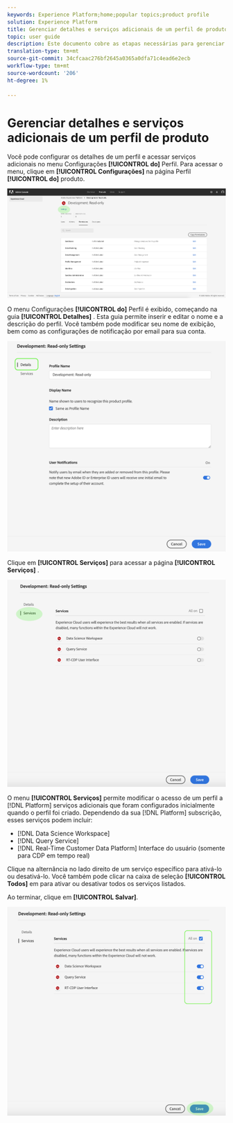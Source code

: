 ```yaml
---
keywords: Experience Platform;home;popular topics;product profile
solution: Experience Platform
title: Gerenciar detalhes e serviços adicionais de um perfil de produto
topic: user guide
description: Este documento cobre as etapas necessárias para gerenciar detalhes e serviços adicionais de um perfil de produto no Adobe Admin Console. Você pode configurar os detalhes de um perfil e acessar serviços adicionais no menu Configurações do Perfil.
translation-type: tm+mt
source-git-commit: 34cfcaac276bf2645a0365a0dfa71c4ead6e2ecb
workflow-type: tm+mt
source-wordcount: '206'
ht-degree: 1%

---
```



# Gerenciar detalhes e serviços adicionais de um perfil de produto

Você pode configurar os detalhes de um perfil e acessar serviços adicionais no menu Configurações **[!UICONTROL do]** Perfil. Para acessar o menu, clique em **[!UICONTROL Configurações]** na página Perfil **[!UICONTROL do]** produto.

![Configurações de perfil](../images/profile-settings.png)

O menu Configurações **[!UICONTROL do]** Perfil é exibido, começando na guia **[!UICONTROL Detalhes]** . Esta guia permite inserir e editar o nome e a descrição do perfil. Você também pode modificar seu nome de exibição, bem como as configurações de notificação por email para sua conta.

![edit-details-settings](../images/edit-details-settings.png)

Clique em **[!UICONTROL Serviços]** para acessar a página **[!UICONTROL Serviços]** .

![página de serviços](../images/services-page.png)

O menu **[!UICONTROL Serviços]** permite modificar o acesso de um perfil a [!DNL Platform] serviços adicionais que foram configurados inicialmente quando o perfil foi criado. Dependendo da sua [!DNL Platform] subscrição, esses serviços podem incluir:

- [!DNL Data Science Workspace]
- [!DNL Query Service]
- [!DNL Real-Time Customer Data Platform] Interface do usuário (somente para CDP em tempo real)

Clique na alternância no lado direito de um serviço específico para ativá-lo ou desativá-lo. Você também pode clicar na caixa de seleção **[!UICONTROL Todos]** em para ativar ou desativar todos os serviços listados.

Ao terminar, clique em **[!UICONTROL Salvar]**.

![editar-serviços adicionais](../images/edit-additional-services.png)